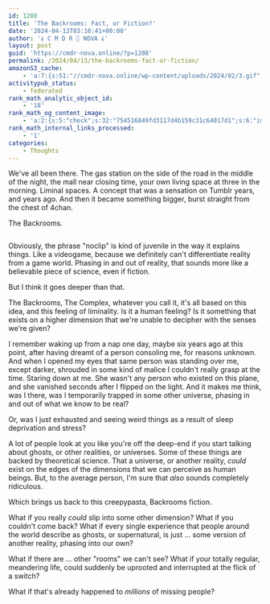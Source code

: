 ```yaml
---
id: 1208
title: 'The Backrooms: Fact, or Fiction?'
date: '2024-04-13T03:10:41+00:00'
author: '𐕣 C M D R ░ NOVA 𐕣'
layout: post
guid: 'https://cmdr-nova.online/?p=1208'
permalink: /2024/04/13/the-backrooms-fact-or-fiction/
amazonS3_cache:
    - 'a:7:{s:51:"//cmdr-nova.online/wp-content/uploads/2024/02/3.gif";a:1:{s:9:"timestamp";i:1715867298;}s:57:"//cmdr-nova.online/wp-content/uploads/2024/02/NoAi_01.png";a:1:{s:9:"timestamp";i:1721638607;}s:67:"//cmdr-nova.online/wp-content/uploads/2024/02/721ac29ea9cbae00.jpeg";a:1:{s:9:"timestamp";i:1713370240;}s:60:"//cmdr-nova.online/wp-content/uploads/2024/04/backrooms.webp";a:2:{s:2:"id";i:1210;s:11:"source_type";s:13:"media-library";}s:70:"//cmdr-nova.online/wp-content/uploads/2024/04/backrooms-1024x1024.webp";a:2:{s:2:"id";i:1210;s:11:"source_type";s:13:"media-library";}s:92:"//nova-online.nyc3.digitaloceanspaces.com/wp-content/uploads/2024/04/13025345/backrooms.webp";a:2:{s:2:"id";i:1210;s:11:"source_type";s:13:"media-library";}s:102:"//nova-online.nyc3.digitaloceanspaces.com/wp-content/uploads/2024/04/13025345/backrooms-1024x1024.webp";a:2:{s:2:"id";i:1210;s:11:"source_type";s:13:"media-library";}}'
activitypub_status:
    - federated
rank_math_analytic_object_id:
    - '18'
rank_math_og_content_image:
    - 'a:2:{s:5:"check";s:32:"754516849fd3117d4b159c31c64017d1";s:6:"images";a:1:{i:0;s:76:"https://cmdr-nova.online/wp-content/uploads/2024/04/backrooms-1024x1024.webp";}}'
rank_math_internal_links_processed:
    - '1'
categories:
    - Thoughts
---
```


<!-- wp:paragraph -->
<p>We've all been there. The gas station on the side of the road in the middle of the night, the mall near closing time, your own living space at three in the morning. Liminal spaces. A concept that was a sensation on Tumblr years, and years ago. And then it became something bigger, burst straight from the chest of 4chan.</p>
<!-- /wp:paragraph -->

<!-- wp:paragraph -->
<p>The Backrooms.</p>
<!-- /wp:paragraph -->

<!-- wp:image {"id":1210,"sizeSlug":"large","linkDestination":"none"} -->
<figure class="wp-block-image size-large"><img src="https://cmdr-nova.online/wp-content/uploads/2024/04/backrooms-1024x1024.webp" alt="" class="wp-image-1210"/></figure>
<!-- /wp:image -->

<!-- wp:paragraph -->
<p>Obviously, the phrase "noclip" is kind of juvenile in the way it explains things. Like a videogame, because we definitely can't differentiate reality from a game world. Phasing in and out of reality, that sounds more like a believable piece of science, even if fiction.</p>
<!-- /wp:paragraph -->

<!-- wp:paragraph -->
<p>But I think it goes deeper than that.</p>
<!-- /wp:paragraph -->

<!-- wp:paragraph -->
<p>The Backrooms, The Complex, whatever you call it, it's all based on this idea, and this feeling of liminality. Is it a human feeling? Is it something that exists on a higher dimension that we're unable to decipher with the senses we're given?</p>
<!-- /wp:paragraph -->

<!-- wp:paragraph -->
<p>I remember waking up from a nap one day, maybe six years ago at this point, after having dreamt of a person consoling me, for reasons unknown. And when I opened my eyes that same person was standing over me, except darker, shrouded in some kind of malice I couldn't really grasp at the time. Staring down at me. She wasn't any person who existed on this plane, and she vanished seconds after I flipped on the light. And it makes me think, was I there, was I temporarily trapped in some other universe, phasing in and out of what we know to be real?</p>
<!-- /wp:paragraph -->

<!-- wp:paragraph -->
<p>Or, was I just exhausted and seeing weird things as a result of sleep deprivation and stress?</p>
<!-- /wp:paragraph -->

<!-- wp:paragraph -->
<p>A lot of people look at you like you're off the deep-end if you start talking about ghosts, or other realities, or universes. Some of these things are backed by theoretical science. That a universe, or another reality, <em>could</em> exist on the edges of the dimensions that we can perceive as human beings. But, to the average person, I'm sure that <em>also</em> sounds completely ridiculous.</p>
<!-- /wp:paragraph -->

<!-- wp:paragraph -->
<p>Which brings us back to this creepypasta, Backrooms fiction.</p>
<!-- /wp:paragraph -->

<!-- wp:paragraph -->
<p>What if you really <em>could</em> slip into some other dimension? What if you couldn't come back? What if every single experience that people around the world describe as ghosts, or supernatural, is just ... some version of another reality, phasing into our own?</p>
<!-- /wp:paragraph -->

<!-- wp:paragraph -->
<p>What if there are ... other "rooms" we can't see? What if your totally regular, meandering life, could suddenly be uprooted and interrupted at the flick of a switch? </p>
<!-- /wp:paragraph -->

<!-- wp:paragraph -->
<p>What if that's already happened to <em>millions</em> of missing people?</p>
<!-- /wp:paragraph -->